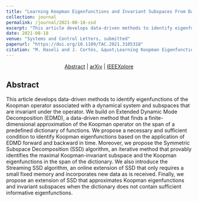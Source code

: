 ```yaml
---
title: "Learning Koopman Eigenfunctions and Invariant Subspaces From Data: Symmetric Subspace Decomposition"
collection: journal
permalink: /journal/2021-08-18-ssd
excerpt: "This article develops data-driven methods to identify eigenfunctions of the Koopman operator associated with a dynamical system and subspaces that are invariant under the operator. We build on Extended Dynamic Mode Decomposition (EDMD), a data-driven method that finds a finite-dimensional approximation of the Koopman operator on the span of a predefined dictionary of functions. We propose a necessary and sufficient condition to identify Koopman eigenfunctions based on the application of EDMD forward and backward in time. Moreover, we propose the Symmetric Subspace Decomposition (SSD) algorithm, an iterative method that provably identifies the maximal Koopman-invariant subspace and the Koopman eigenfunctions in the span of the dictionary. We also introduce the Streaming SSD algorithm, an online extension of SSD that only requires a small fixed memory and incorporates new data as is received. Finally, we propose an extension of SSD that approximates Koopman eigenfunctions and invariant subspaces when the dictionary does not contain sufficient informative eigenfunctions."
date: 2021-08-18
venue: "Systems and Control Letters, submitted"
paperurl: "https://doi.org/10.1109/TAC.2021.3105318"
citation: "M. Haseli and J. Cortés, &quot;Learning Koopman Eigenfunctions and Invariant Subspaces From Data: Symmetric Subspace Decomposition,&quot; in <i>IEEE Transactions on Automatic Control</i>, vol. 67, no. 7, pp. 3442-3457, July 2022, doi: 10.1109/TAC.2021.3105318."
---
```


<p style="text-align:center"> <a href="http://terrano.ucsd.edu/jorge/publications/jp/jp130.html">Abstract</a> | <a href="https://arxiv.org/abs/1909.01419">arXiv</a> | <a href="https://doi.org/10.1109/TAC.2021.3105318">IEEEXplore</a> </p>

## Abstract

This article develops data-driven methods to identify eigenfunctions of the Koopman operator associated with a dynamical system and subspaces that are invariant under the operator. We build on Extended Dynamic Mode Decomposition (EDMD), a data-driven method that finds a finite-dimensional approximation of the Koopman operator on the span of a predefined dictionary of functions. We propose a necessary and sufficient condition to identify Koopman eigenfunctions based on the application of EDMD forward and backward in time. Moreover, we propose the Symmetric Subspace Decomposition (SSD) algorithm, an iterative method that provably identifies the maximal Koopman-invariant subspace and the Koopman eigenfunctions in the span of the dictionary. We also introduce the Streaming SSD algorithm, an online extension of SSD that only requires a small fixed memory and incorporates new data as is received. Finally, we propose an extension of SSD that approximates Koopman eigenfunctions and invariant subspaces when the dictionary does not contain sufficient informative eigenfunctions.

